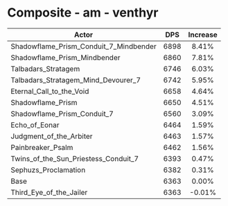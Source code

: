 # Composite - am - venthyr
| Actor | DPS | Increase |
|---|:---:|:---:|
|Shadowflame_Prism_Conduit_7_Mindbender|6898|8.41%|
|Shadowflame_Prism_Mindbender|6860|7.81%|
|Talbadars_Stratagem|6746|6.03%|
|Talbadars_Stratagem_Mind_Devourer_7|6742|5.95%|
|Eternal_Call_to_the_Void|6658|4.64%|
|Shadowflame_Prism|6650|4.51%|
|Shadowflame_Prism_Conduit_7|6560|3.09%|
|Echo_of_Eonar|6464|1.59%|
|Judgment_of_the_Arbiter|6463|1.57%|
|Painbreaker_Psalm|6462|1.56%|
|Twins_of_the_Sun_Priestess_Conduit_7|6393|0.47%|
|Sephuzs_Proclamation|6382|0.31%|
|Base|6363|0.00%|
|Third_Eye_of_the_Jailer|6363|-0.01%|
